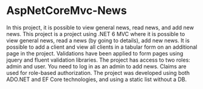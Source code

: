 # AspNetCoreMvc-News
In this project, it is possible to view general news, read news, and add new news. 
This project is a project using .NET 6 MVC where it is possible to view general news, read a news (by going to details), add new news. It is possible to add a client and view all clients in a tabular form on an additional page in the project. 
Validations have been applied to form pages using jquery and fluent validation libraries. 
The project has access to two roles: admin and user. You need to log in as an admin to add news. Claims are used for role-based authorization.
The project was developed using both ADO.NET and EF Core technologies, and using a static list without a DB.
